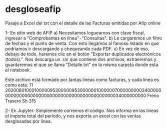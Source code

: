 # desgloseafip
Pasaje a Excel del txt con el detalle de las Facturas emitidas por Afip online

1- En sitio web de AFIP
a) Necesitamos loguearnos con clave fiscal, ingresar a "Comprobantes en línea" - "Consultas". 
b) Le cargaremos un filtro de fechas y el punto de venta. Con esto llegamos al famoso listado en que podríamos ir descargando y chequeando cada PDF.
c) En vez de eso, debajo de todo, haremos clic en el botón "Exportar duplicados electrónicos (todos).". Nos descarga un .rar que contiene dos archivos, extraeremos y guardaremos el que se llama "Detalle.txt" en la misma carpeta donde esta el notebook.

Este archivo está formado por tantas líneas como facturas, y cada línea es como esta:
11 2020080100010000095300000953000000100000070000000003400000000000000000000000000000000000000000000034000000000 Freno Trasero Sh 315

2- En Jupyter:
Simplemente corremos el código.
Nos informa en las líneas el importe total del período, y nos exporta un excel con las ventas desglosadas por línea.
